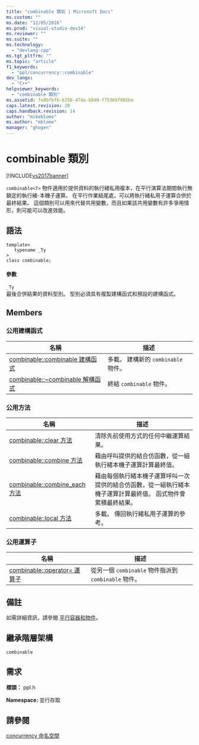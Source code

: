 ```yaml
---
title: "combinable 類別 | Microsoft Docs"
ms.custom: ""
ms.date: "12/05/2016"
ms.prod: "visual-studio-dev14"
ms.reviewer: ""
ms.suite: ""
ms.technology: 
  - "devlang-cpp"
ms.tgt_pltfrm: ""
ms.topic: "article"
f1_keywords: 
  - "ppl/concurrency::combinable"
dev_langs: 
  - "C++"
helpviewer_keywords: 
  - "combinable 類別"
ms.assetid: fe0bfbf6-6250-47da-b8d0-f75369f0b5be
caps.latest.revision: 20
caps.handback.revision: 14
author: "mikeblome"
ms.author: "mblome"
manager: "ghogen"
---
```

# combinable 類別
[!INCLUDE[vs2017banner](../../../assembler/inline/includes/vs2017banner.md)]

`combinable<T>` 物件適用於提供資料的執行緒私用複本，在平行演算法期間執行無鎖定的執行緒\-本機子運算。  在平行作業結尾處，可以將執行緒私用子運算合併於最終結果。  這個類別可以用來代替共用變數，而且如果該共用變數有許多爭用情形，則可能可以改進效能。  
  
## 語法  
  
```  
template<  
   typename _Ty  
>  
class combinable;  
```  
  
#### 參數  
 `_Ty`  
 最後合併結果的資料型別。  型別必須具有複製建構函式和預設的建構函式。  
  
## Members  
  
### 公用建構函式  
  
|名稱|描述|  
|--------|--------|  
|[combinable::combinable 建構函式](../Topic/combinable::combinable%20Constructor.md)|多載。  建構新的 `combinable` 物件。|  
|[combinable::~combinable 解構函式](../Topic/combinable::~combinable%20Destructor.md)|終結 `combinable` 物件。|  
  
### 公用方法  
  
|名稱|描述|  
|--------|--------|  
|[combinable::clear 方法](../Topic/combinable::clear%20Method.md)|清除先前使用方式的任何中繼運算結果。|  
|[combinable::combine 方法](../Topic/combinable::combine%20Method.md)|藉由呼叫提供的結合仿函數，從一組執行緒本機子運算計算最終值。|  
|[combinable::combine\_each 方法](../Topic/combinable::combine_each%20Method.md)|藉由每個執行緒本機子運算呼叫一次提供的結合仿函數，從一組執行緒本機子運算計算最終值。  函式物件會累積最終結果。|  
|[combinable::local 方法](../Topic/combinable::local%20Method.md)|多載。  傳回執行緒私用子運算的參考。|  
  
### 公用運算子  
  
|名稱|描述|  
|--------|--------|  
|[combinable::operator\= 運算子](../Topic/combinable::operator=%20Operator.md)|從另一個 `combinable` 物件指派到 `combinable` 物件。|  
  
## 備註  
 如需詳細資訊，請參閱 [平行容器和物件](../../../parallel/concrt/parallel-containers-and-objects.md)。  
  
## 繼承階層架構  
 `combinable`  
  
## 需求  
 **標頭：** ppl.h  
  
 **Namespace:** 並行存取  
  
## 請參閱  
 [concurrency 命名空間](../../../parallel/concrt/reference/concurrency-namespace.md)